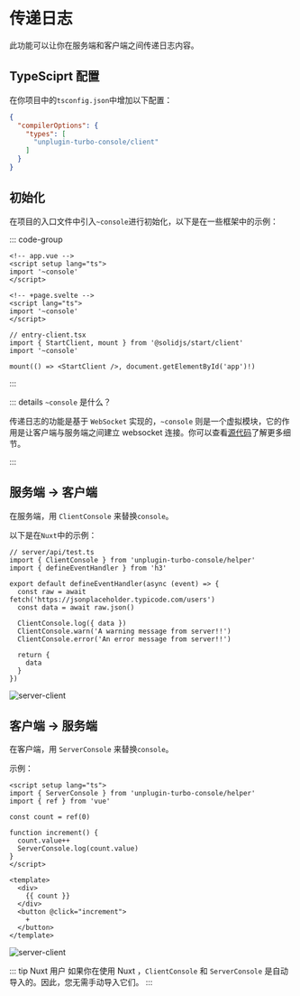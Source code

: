 # 传递日志

此功能可以让你在服务端和客户端之间传递日志内容。

## TypeSciprt 配置

在你项目中的`tsconfig.json`中增加以下配置：

```json
{
  "compilerOptions": {
    "types": [
      "unplugin-turbo-console/client"
    ]
  }
}
```

## 初始化

在项目的入口文件中引入`~console`进行初始化，以下是在一些框架中的示例：

::: code-group

```vue [Nuxt]
<!-- app.vue -->
<script setup lang="ts">
import '~console'
</script>
```

```svelte [SvelteKit]
<!-- +page.svelte -->
<script lang="ts">
import '~console'
</script>
```

```tsx{3} [SolidStart]
// entry-client.tsx
import { StartClient, mount } from '@solidjs/start/client'
import '~console'

mount(() => <StartClient />, document.getElementById('app')!)
```

:::

::: details `~console` 是什么？

传递日志的功能是基于 `WebSocket` 实现的，`~console` 则是一个虚拟模块，它的作用是让客户端与服务端之间建立 websocket 连接。你可以查看[源代码](https://github.com/unplugin/unplugin-turbo-console/blob/main/src/core/virtualModules.ts)了解更多细节。

:::

## 服务端 → 客户端

在服务端，用 `ClientConsole` 来替换`console`。

以下是在`Nuxt`中的示例：

```ts{2,9-11} twoslash
// server/api/test.ts
import { ClientConsole } from 'unplugin-turbo-console/helper'
import { defineEventHandler } from 'h3'

export default defineEventHandler(async (event) => {
  const raw = await fetch('https://jsonplaceholder.typicode.com/users')
  const data = await raw.json()

  ClientConsole.log({ data })
  ClientConsole.warn('A warning message from server!!')
  ClientConsole.error('An error message from server!!')

  return {
    data
  }
})
```

![server-client](/features/server-client.gif)

## 客户端 → 服务端

在客户端，用 `ServerConsole` 来替换`console`。

示例：

```vue{2,9} twoslash
<script setup lang="ts">
import { ServerConsole } from 'unplugin-turbo-console/helper'
import { ref } from 'vue'

const count = ref(0)

function increment() {
  count.value++
  ServerConsole.log(count.value)
}
</script>

<template>
  <div>
    {{ count }}
  </div>
  <button @click="increment">
    +
  </button>
</template>
```

![server-client](/features/client-server.gif)

::: tip Nuxt 用户
如果你在使用 Nuxt ，`ClientConsole` 和 `ServerConsole` 是自动导入的。因此，您无需手动导入它们。
:::
